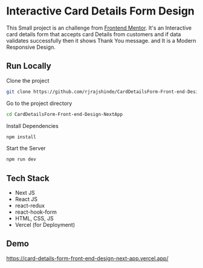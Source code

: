 # Interactive Card Details Form Design

This Small project is an challenge from [Frontend Mentor](https://www.frontendmentor.io). It's an Interactive card details form that accepts card Details from customers and if data validates successfully then it shows Thank You message. and It is a Modern Responsive Design.

## Run Locally

Clone the project

```bash
git clone https://github.com/rjrajshinde/CardDetailsForm-Front-end-Design-NextApp.git
```

Go to the project directory

```bash
cd CardDetailsForm-Front-end-Design-NextApp
```

Install Dependencies

```bash
npm install
```

Start the Server

```bash
npm run dev
```

## Tech Stack

- Next JS
- React JS
- react-redux
- react-hook-form
- HTML, CSS, JS
- Vercel (for Deployment)

## Demo

https://card-details-form-front-end-design-next-app.vercel.app/
